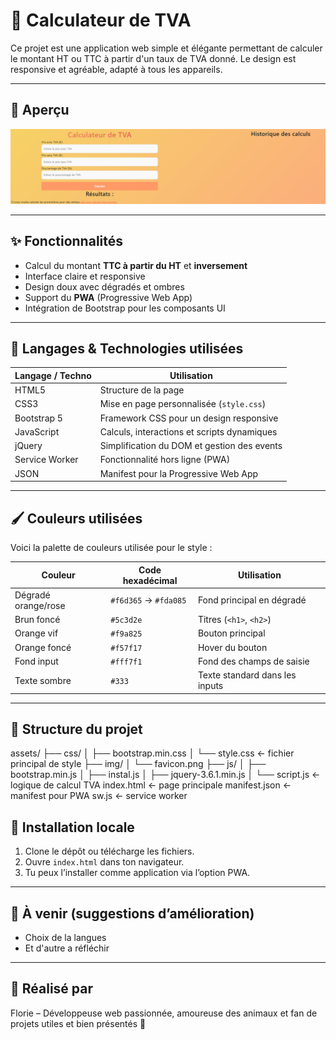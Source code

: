 # 🧮 Calculateur de TVA

Ce projet est une application web simple et élégante permettant de calculer le montant HT ou TTC à partir d'un taux de TVA donné. Le design est responsive et agréable, adapté à tous les appareils.

---

## 📸 Aperçu

![aperçu du site](./assets/img/apercu.png)

---

## ✨ Fonctionnalités

-   Calcul du montant **TTC à partir du HT** et **inversement**
-   Interface claire et responsive
-   Design doux avec dégradés et ombres
-   Support du **PWA** (Progressive Web App)
-   Intégration de Bootstrap pour les composants UI

---

## 🧪 Langages & Technologies utilisées

| Langage / Techno | Utilisation                                 |
| ---------------- | ------------------------------------------- |
| HTML5            | Structure de la page                        |
| CSS3             | Mise en page personnalisée (`style.css`)    |
| Bootstrap 5      | Framework CSS pour un design responsive     |
| JavaScript       | Calculs, interactions et scripts dynamiques |
| jQuery           | Simplification du DOM et gestion des events |
| Service Worker   | Fonctionnalité hors ligne (PWA)             |
| JSON             | Manifest pour la Progressive Web App        |

---

## 🖌️ Couleurs utilisées

Voici la palette de couleurs utilisée pour le style :

| Couleur             | Code hexadécimal      | Utilisation                    |
| ------------------- | --------------------- | ------------------------------ |
| Dégradé orange/rose | `#f6d365` → `#fda085` | Fond principal en dégradé      |
| Brun foncé          | `#5c3d2e`             | Titres (`<h1>`, `<h2>`)        |
| Orange vif          | `#f9a825`             | Bouton principal               |
| Orange foncé        | `#f57f17`             | Hover du bouton                |
| Fond input          | `#fff7f1`             | Fond des champs de saisie      |
| Texte sombre        | `#333`                | Texte standard dans les inputs |

---

## 📁 Structure du projet

assets/
├── css/
│ ├── bootstrap.min.css
│ └── style.css ← fichier principal de style
├── img/
│ └── favicon.png
├── js/
│ ├── bootstrap.min.js
│ ├── instal.js
│ ├── jquery-3.6.1.min.js
│ └── script.js ← logique de calcul TVA
index.html ← page principale
manifest.json ← manifest pour PWA
sw.js ← service worker

## 🚀 Installation locale

1. Clone le dépôt ou télécharge les fichiers.
2. Ouvre `index.html` dans ton navigateur.
3. Tu peux l’installer comme application via l’option PWA.

---

## 🔧 À venir (suggestions d’amélioration)

-   Choix de la langues
-   Et d'autre a réfléchir

---

## 🐰 Réalisé par

Florie – Développeuse web passionnée, amoureuse des animaux et fan de projets utiles et bien présentés 🧡
